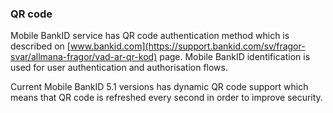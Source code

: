 ### QR code

Mobile BankID service has QR code authentication method which is described on [www.bankid.com](https://support.bankid.com/sv/fragor-svar/allmana-fragor/vad-ar-qr-kod) page. Mobile BankID identification is used for user authentication and authorisation flows.

Current Mobile BankID 5.1 versions has dynamic QR code support which means that QR code is refreshed every second in order to improve security.
